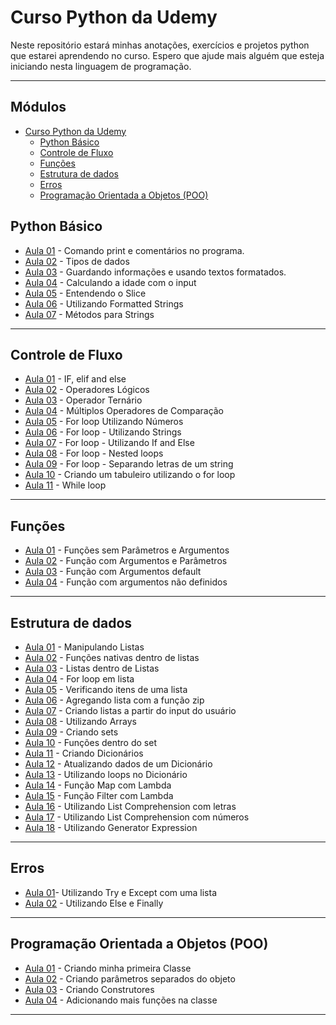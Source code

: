 # Curso Python da Udemy

Neste repositório estará minhas anotações, exercícios e projetos python que estarei aprendendo no curso.
Espero que ajude mais alguém que esteja iniciando nesta linguagem de programação.

---
<h2>Módulos</h2>

- [Curso Python da Udemy](#curso-python-da-udemy)
  - [Python Básico](#python-básico)
  - [Controle de Fluxo](#controle-de-fluxo)
  - [Funções](#funções)
  - [Estrutura de dados](#estrutura-de-dados)
  - [Erros](#erros)
  - [Programação Orientada a Objetos (POO)](#programação-orientada-a-objetos-poo)

## Python Básico

- [Aula 01](/01_Basico/aula01/main.py) - Comando print e comentários no programa.
- [Aula 02](01_Basico/aula02/main.py) - Tipos de dados
- [Aula 03](01_Basico/aula03/main.py) - Guardando informações e usando textos formatados.
- [Aula 04](01_Basico/aula04/main.py) - Calculando a idade com o input
- [Aula 05](01_Basico/aula05/main.py) - Entendendo o Slice
- [Aula 06](01_Basico/aula06/main.py) - Utilizando Formatted Strings
- [Aula 07](01_Basico/aula07/main.py) - Métodos para Strings

---

## Controle de Fluxo

- [Aula 01](02_Controle_de_fluxo/aula01/main.py) - IF, elif and else
- [Aula 02](02_Controle_de_fluxo/aula02/main.py) - Operadores Lógicos
- [Aula 03](02_Controle_de_fluxo/aula03/main.py) - Operador Ternário
- [Aula 04](02_Controle_de_fluxo/aula04/main.py) - Múltiplos Operadores de Comparação
- [Aula 05](02_Controle_de_fluxo/aula05/main.py) - For loop Utilizando Números
- [Aula 06](02_Controle_de_fluxo/aula06/main.py) - For loop - Utilizando Strings
- [Aula 07](02_Controle_de_fluxo/aula07/main.py) - For loop - Utilizando If and Else
- [Aula 08](02_Controle_de_fluxo/aula08/main.py) - For loop - Nested loops
- [Aula 09](02_Controle_de_fluxo/aula09/main.py) - For loop - Separando letras de um string
- [Aula 10](02_Controle_de_fluxo/aula10/main.py) - Criando um tabuleiro utilizando o for loop
- [Aula 11](02_Controle_de_fluxo/aula11/main.py) - While loop

---

## Funções

- [Aula 01](03_Funcoes/aula01/main.py) - Funções sem Parâmetros e Argumentos
- [Aula 02](03_Funcoes/aula02/main.py) - Função com Argumentos e Parâmetros
- [Aula 03](03_Funcoes/aula03/main.py) - Função com Argumentos default
- [Aula 04](03_Funcoes/aula04/main.py) - Função com argumentos não definidos

---

## Estrutura de dados

- [Aula 01](04_Estrutura_de_dados/aula01/main.py) - Manipulando Listas
- [Aula 02](04_Estrutura_de_dados/aula02/main.py) - Funções nativas dentro de listas
- [Aula 03](04_Estrutura_de_dados/aula03/main.py) - Listas dentro de Listas
- [Aula 04](04_Estrutura_de_dados/aula04/main.py) - For loop em lista
- [Aula 05](04_Estrutura_de_dados/aula05/main.py) - Verificando itens de uma lista
- [Aula 06](04_Estrutura_de_dados/aula06/main.py) - Agregando lista com a função zip
- [Aula 07](04_Estrutura_de_dados/aula07/main.py) - Criando listas a partir do input do usuário
- [Aula 08](04_Estrutura_de_dados/aula08/main.py) - Utilizando Arrays
- [Aula 09](04_Estrutura_de_dados/aula09/main.py) - Criando sets
- [Aula 10](04_Estrutura_de_dados/aula10/main.py) - Funções dentro do set
- [Aula 11](04_Estrutura_de_dados/aula11/main.py) - Criando Dicionários
- [Aula 12](04_Estrutura_de_dados/aula12/main.py) - Atualizando dados de um Dicionário
- [Aula 13](04_Estrutura_de_dados/aula13/main.py) - Utilizando loops no Dicionário
- [Aula 14](04_Estrutura_de_dados/aula14/main.py) - Função Map com Lambda
- [Aula 15](04_Estrutura_de_dados/aula15/main.py) - Função Filter com Lambda
- [Aula 16](04_Estrutura_de_dados/aula16/main.py) - Utilizando List Comprehension com letras
- [Aula 17](04_Estrutura_de_dados/aula17/main.py) - Utilizando List Comprehension com números
- [Aula 18](04_Estrutura_de_dados/aula18/main.py) - Utilizando Generator Expression

---

## Erros

- [Aula 01](05_Erros/aula01/main.py)- Utilizando Try e Except com uma lista
- [Aula 02](05_Erros/aula02/main.py) - Utilizando Else e Finally

---

## Programação Orientada a Objetos (POO)

- [Aula 01](06_POO/aula01/main.py) - Criando minha primeira Classe
- [Aula 02](06_POO/aula02/main.py) - Criando parâmetros separados do objeto
- [Aula 03](06_POO/aula03/main.py) - Criando Construtores
- [Aula 04](06_POO/aula04/main.py) - Adicionando mais funções na classe

---


[def]: #python-básico